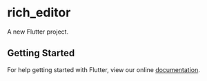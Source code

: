 # rich_editor

A new Flutter project.

## Getting Started

For help getting started with Flutter, view our online
[documentation](http://flutter.io/).

